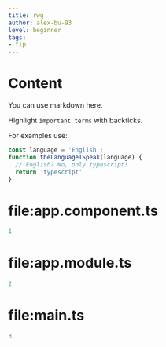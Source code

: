```yaml
---
title: rwq
author: alex-bu-93
level: beginner
tags:
- tip
---
```


# Content

You can use markdown here.

Highlight `important terms` with backticks.

For examples use:
```typescript
const language = 'English';
function theLanguageISpeak(language) {
  // English? No, only typescript!
  return 'typescript'
}
```

# file:app.component.ts
```typescript
1
```

# file:app.module.ts
```typescript
2
```

# file:main.ts
```typescript
3
```